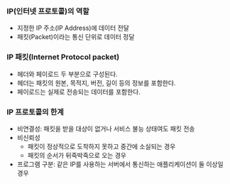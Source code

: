 ### IP(인터넷 프로토콜)의 역할
- 지정한 IP 주소(IP Address)에 데이터 전달
- 패킷(Packet)이라는 통신 단위로 데이터 정달

### IP 패킷(Internet Protocol packet)
- 헤더와 페이로드 두 부분으로 구성된다.
- 헤더는 패킷의 원본, 목적지, 버전, 길이 등의 정보를 포함한다.
- 페이로드는 실제로 전송되는 데이터를 포함한다.

### IP 프로토콜의 한계
- 비연결성: 패킷을 받을 대상이 없거나 서비스 불능 상태여도 패킷 전송
- 비신뢰성
  + 패킷이 정상적으로 도착하지 못하고 중간에 소실되는 경우
  + 패킷의 순서가 뒤죽박죽으로 오는 경우
- 프로그램 구분: 같은 IP를 사용하는 서버에서 통신하는 애플리케이션이 둘 이상일 경우
